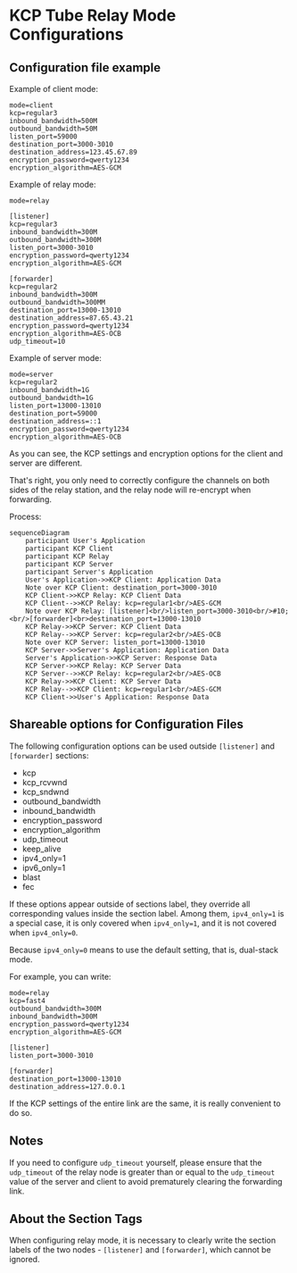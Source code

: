 # KCP Tube Relay Mode Configurations

## Configuration file example

Example of client mode:
```
mode=client
kcp=regular3
inbound_bandwidth=500M
outbound_bandwidth=50M
listen_port=59000
destination_port=3000-3010
destination_address=123.45.67.89
encryption_password=qwerty1234
encryption_algorithm=AES-GCM
```

Example of relay mode:
```
mode=relay

[listener]
kcp=regular3
inbound_bandwidth=300M
outbound_bandwidth=300M
listen_port=3000-3010
encryption_password=qwerty1234
encryption_algorithm=AES-GCM

[forwarder]
kcp=regular2
inbound_bandwidth=300M
outbound_bandwidth=300MM
destination_port=13000-13010
destination_address=87.65.43.21
encryption_password=qwerty1234
encryption_algorithm=AES-OCB
udp_timeout=10
```

Example of server mode:
```
mode=server
kcp=regular2
inbound_bandwidth=1G
outbound_bandwidth=1G
listen_port=13000-13010
destination_port=59000
destination_address=::1
encryption_password=qwerty1234
encryption_algorithm=AES-OCB
```

As you can see, the KCP settings and encryption options for the client and server are different.

That's right, you only need to correctly configure the channels on both sides of the relay station, and the relay node will re-encrypt when forwarding.

Process:
```mermaid
sequenceDiagram
    participant User's Application
    participant KCP Client
    participant KCP Relay
    participant KCP Server
    participant Server's Application
    User's Application->>KCP Client: Application Data
    Note over KCP Client: destination_port=3000-3010
    KCP Client->>KCP Relay: KCP Client Data
    KCP Client-->>KCP Relay: kcp=regular1<br/>AES-GCM
    Note over KCP Relay: [listener]<br/>listen_port=3000-3010<br/>#10;<br/>[forwarder]<br>destination_port=13000-13010
    KCP Relay->>KCP Server: KCP Client Data
    KCP Relay-->>KCP Server: kcp=regular2<br/>AES-OCB
    Note over KCP Server: listen_port=13000-13010
    KCP Server->>Server's Application: Application Data
    Server's Application->>KCP Server: Response Data
    KCP Server->>KCP Relay: KCP Server Data
    KCP Server-->>KCP Relay: kcp=regular2<br/>AES-OCB
    KCP Relay->>KCP Client: KCP Server Data
    KCP Relay-->>KCP Client: kcp=regular1<br/>AES-GCM
    KCP Client->>User's Application: Response Data
```

## Shareable options for Configuration Files

The following configuration options can be used outside `[listener]` and `[forwarder]` sections:
- kcp
- kcp_rcvwnd
- kcp_sndwnd
- outbound_bandwidth
- inbound_bandwidth
- encryption_password
- encryption_algorithm
- udp_timeout
- keep_alive
- ipv4_only=1
- ipv6_only=1
- blast
- fec

If these options appear outside of sections label, they override all corresponding values inside the section label. Among them, `ipv4_only=1` is a special case, it is only covered when `ipv4_only=1`, and it is not covered when `ipv4_only=0`.

Because `ipv4_only=0` means to use the default setting, that is, dual-stack mode.

For example, you can write:
```
mode=relay
kcp=fast4
outbound_bandwidth=300M
inbound_bandwidth=300M
encryption_password=qwerty1234
encryption_algorithm=AES-GCM

[listener]
listen_port=3000-3010

[forwarder]
destination_port=13000-13010
destination_address=127.0.0.1
```

If the KCP settings of the entire link are the same, it is really convenient to do so.

## Notes
If you need to configure `udp_timeout` yourself, please ensure that the `udp_timeout` of the relay node is greater than or equal to the `udp_timeout` value of the server and client to avoid prematurely clearing the forwarding link.

## About the Section Tags
When configuring relay mode, it is necessary to clearly write the section labels of the two nodes - `[listener]` and `[forwarder]`, which cannot be ignored.
